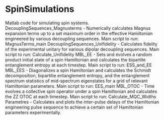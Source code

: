 # SpinSimulations
Matlab code for simulating spin systems. 
DecouplingSequences_Magnusterms - Numerically calculates Magnus expansion terms up to a set maximum order in the effective Hamiltonian engineered by various decoupling sequences. Main script to run: MagnusTerms_main
DecouplingSequences_Unifidelity - Calculates fidelity of the experimental unitary for various dipolar decoupling sequences. Main script to run: Calculate_Unifidelity
MBL_EE - Sets and evolves a random product initial state of a spin Hamiltonian and calculates the bipartite entanglement entropy at each timestep. Main script to run: ESS_and_EE
MBL_EES - Diagonalizes a spin Hamiltonian and calculates the Schmidt decomposition, bipartitie entanglement entropy, and the entanglement spectrum statistics of mid-spectrum eigenstates for a grid of relevant Hamiltonian parameters. Main script to run: EES_main
MBL_OTOC - Time evolves a collective spin operator under a spin Hamiltonian and calculates the ZZ OTOC at each timestep. Main script to run: Calculate_MQC_Widths
Parametres - Calculates and plots the inter-pulse delays of the Hamiltonian engineering pulse sequence to achieve a certain set of Hamiltonian parameters experimentally. 
